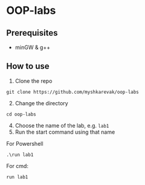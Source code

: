 # OOP-labs
## Prerequisites
- minGW & g++
## How to use
1. Clone the repo
```
git clone https://github.com/myshkarevak/oop-labs
```
2. Change the directory
```
cd oop-labs
```
4. Choose the name of the lab, e.g. `lab1`
5. Run the start command using that name

For Powershell
```
.\run lab1
```
For cmd:
```
run lab1
```

